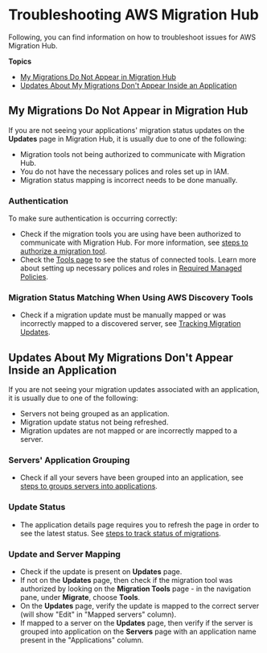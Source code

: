 # Troubleshooting AWS Migration Hub<a name="troubleshooting"></a>

Following, you can find information on how to troubleshoot issues for AWS Migration Hub\.

**Topics**
+ [My Migrations Do Not Appear in Migration Hub](#migs-do-not-appear-in-hub)
+ [Updates About My Migrations Don't Appear Inside an Application](#migs-do-not-appear-in-app)

## My Migrations Do Not Appear in Migration Hub<a name="migs-do-not-appear-in-hub"></a>

If you are not seeing your applications' migration status updates on the **Updates** page in Migration Hub, it is usually due to one of the following:
+ Migration tools not being authorized to communicate with Migration Hub\.
+ You do not have the necessary polices and roles set up in IAM\.
+ Migration status mapping is incorrect needs to be done manually\.

### Authentication<a name="authenitcation-ts"></a>

To make sure authentication is occurring correctly:
+ Check if the migration tools you are using have been authorized to communicate with Migration Hub\. For more information, see [steps to authorize a migration tool](migrate-wt-migrate.md#migrate-wt-migrate-using-tools)\.
+ Check the [Tools page](http://console.aws.amazon.com/migrationhub/migrate/tools) to see the status of connected tools\. Learn more about setting up necessary polices and roles in [Required Managed Policies](new-customer-setup.md#required-managed-policies)\.

### Migration Status Matching When Using AWS Discovery Tools<a name="matching"></a>
+ Check if a migration update must be manually mapped or was incorrectly mapped to a discovered server, see [Tracking Migration Updates](doing-more.md#updates-tracking-wt)\.

## Updates About My Migrations Don't Appear Inside an Application<a name="migs-do-not-appear-in-app"></a>

If you are not seeing your migration updates associated with an application, it is usually due to one of the following:
+ Servers not being grouped as an application\.
+ Migration update status not being refreshed\.
+ Migration updates are not mapped or are incorrectly mapped to a server\.

### Servers' Application Grouping<a name="group-as-apps"></a>
+ Check if all your severs have been grouped into an application, see [steps to groups servers into applications](migrate-wt-migrate.md#migrate-wt-group-as-applications)\.

### Update Status<a name="update-status"></a>
+ The application details page requires you to refresh the page in order to see the latest status\. See [steps to track status of migrations](migrate-wt-track.md#migrate-wt-track-app-status)\.

### Update and Server Mapping<a name="update-mapping"></a>
+ Check if the update is present on **Updates** page\.
+ If not on the **Updates** page, then check if the migration tool was authorized by looking on the **Migration Tools** page \- in the navigation pane, under **Migrate**, choose **Tools**\.
+ On the **Updates** page, verify the update is mapped to the correct server \(will show "Edit" in "Mapped servers" column\)\.
+ If mapped to a server on the **Updates** page, then verify if the server is grouped into application on the **Servers** page with an application name present in the "Applications" column\.
